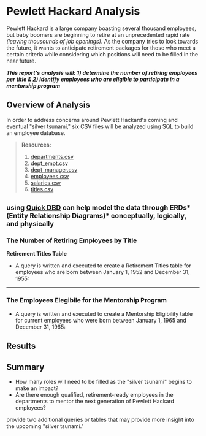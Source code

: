 # Pewlett Hackard Analysis
Pewlett Hackard is a large company boasting several thousand employees, but baby boomers are beginning to retire at an unprecedented rapid rate *(leaving thousounds of job openings)*. As the company tries to look towards the future, it wants to anticipate retirement packages for those who meet a certain criteria while considering which positions will need to be filled in the near future.

***This report's analysis will:  1) determine the number of retiring employees per title  &  2) identify employees who are eligible to participate in a mentorship program***

## Overview of Analysis

In order to address concerns around Pewlett Hackard's coming and eventual "silver tsunami," six CSV files will be analyzed using SQL to build an employee database.

> **Resources:** 
> 1) [departments.csv](https://github.com/vzhang90/Pewlett-Hackard-Analysis/blob/main/data/departments.csv)
> 2) [dept_empt.csv](https://github.com/vzhang90/Pewlett-Hackard-Analysis/blob/main/data/dept_emp.csv)
> 3) [dept_manager.csv](https://github.com/vzhang90/Pewlett-Hackard-Analysis/blob/main/data/dept_manager.csv)
> 4) [employees.csv](https://github.com/vzhang90/Pewlett-Hackard-Analysis/blob/main/data/employees.csv)
> 5) [salaries.csv](https://github.com/vzhang90/Pewlett-Hackard-Analysis/blob/main/data/salaries.csv)
> 6) [titles.csv](https://github.com/vzhang90/Pewlett-Hackard-Analysis/blob/main/data/titles.csv)

<sub>using [Quick DBD](https://www.quickdatabasediagrams.com/) can help model the data through ERDs*(Entity Relationship Diagrams)* conceptually, logically, and physically</sub>
---

### The Number of Retiring Employees by Title
**Retirement Titles Table**
- A query is written and executed to create a Retirement Titles table for employees who are born between January 1, 1952 and December 31, 1955:

---

### The Employees Elegibile for the Mentorship Program
- A query is written and executed to create a Mentorship Eligibility table for current employees who were born between January 1, 1965 and December 31, 1965:

## Results

## Summary
- How many roles will need to be filled as the "silver tsunami" begins to make an impact?
- Are there enough qualified, retirement-ready employees in the departments to mentor the next generation of Pewlett Hackard employees?

provide two additional queries or tables that may provide more insight into the upcoming "silver tsunami." 
